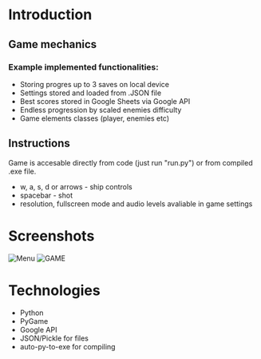 Introduction
============

Game mechanics
-------------
### Example implemented functionalities:
- Storing progres up to 3 saves on local device
- Settings stored and loaded from .JSON file
- Best scores stored in Google Sheets via Google API
- Endless progression by scaled enemies difficulty
- Game elements classes (player, enemies etc)

Instructions
-------------
Game is accesable directly from code (just run "run.py") or from compiled .exe file.

- w, a, s, d or arrows - ship controls
- spacebar - shot
- resolution, fullscreen mode and audio levels avaliable in game settings

Screenshots
===========
![Menu](https://media.giphy.com/media/8G32JaReTdHaZTl1rw/giphy.gif) ![GAME](https://media.giphy.com/media/fYKj8VGcEA0tWBgaEe/giphy.gif)

Technologies
===========
- Python
- PyGame
- Google API
- JSON/Pickle for files
- auto-py-to-exe for compiling
